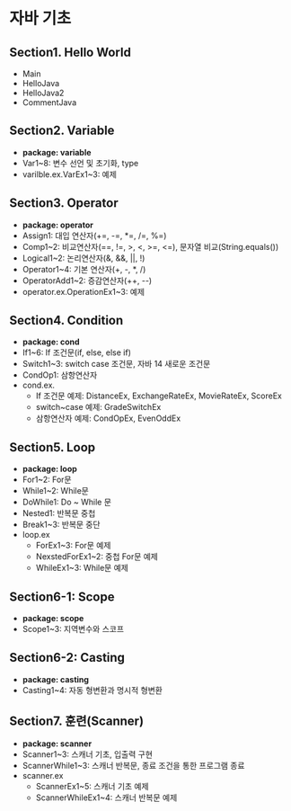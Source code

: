 # 자바 기초

## Section1. Hello World
- Main
- HelloJava
- HelloJava2
- CommentJava

## Section2. Variable
- **package: variable**
- Var1~8: 변수 선언 및 초기화, type
- varilble.ex.VarEx1~3: 예제

## Section3. Operator
- **package: operator**
- Assign1: 대입 연산자(+=, -=, *=, /=, %=)
- Comp1~2: 비교연산자(==, !=, >, <, >=, <=), 문자열 비교(String.equals())
- Logical1~2: 논리연산자(&, &&, ||, !)
- Operator1~4: 기본 연산자(+, -, *, /)
- OperatorAdd1~2: 증감연산자(++, --)
- operator.ex.OperationEx1~3: 예제

## Section4. Condition
- **package: cond**
- If1~6: If 조건문(if, else, else if)
- Switch1~3: switch case 조건문, 자바 14 새로운 조건문
- CondOp1: 삼항연산자
- cond.ex.
    - If 조건문 예제: DistanceEx, ExchangeRateEx, MovieRateEx, ScoreEx
    - switch~case 예제: GradeSwitchEx
    - 삼항연산자 예제: CondOpEx, EvenOddEx
 
## Section5. Loop
- **package: loop**
- For1~2: For문
- While1~2: While문
- DoWhile1: Do ~ While 문
- Nested1: 반복문 중첩
- Break1~3: 반복문 중단
- loop.ex
    - ForEx1~3: For문 예제
    - NexstedForEx1~2: 중첩 For문 예제
    - WhileEx1~3: While문 예제

## Section6-1: Scope
- **package: scope**
- Scope1~3: 지역변수와 스코프

## Section6-2: Casting
- **package: casting**
- Casting1~4: 자동 형변환과 명시적 형변환

## Section7. 훈련(Scanner)
- **package: scanner**
- Scanner1~3: 스캐너 기초, 입출력 구현
- ScannerWhile1~3: 스캐너 반복문, 종료 조건을 통한 프로그램 종료
- scanner.ex
    - ScannerEx1~5: 스캐너 기초 예제
    - ScannerWhileEx1~4: 스캐너 반복문 예제
